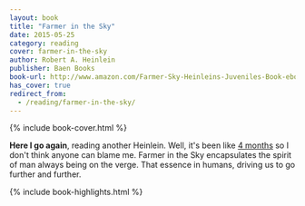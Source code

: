 ```yaml
---
layout: book
title: "Farmer in the Sky"
date: 2015-05-25
category: reading
cover: farmer-in-the-sky
author: Robert A. Heinlein
publisher: Baen Books
book-url: http://www.amazon.com/Farmer-Sky-Heinleins-Juveniles-Book-ebook/dp/B00APAEDBW/
has_cover: true
redirect_from:
  - /reading/farmer-in-the-sky/
---
```

{% include book-cover.html %}

**Here I go again**, reading another Heinlein. Well, it's been like [4 months](/reading/methuselahs-children/) so I don't think anyone can blame me. Farmer in the Sky encapsulates the spirit of man always being on the verge. That essence in humans, driving us to go further and further.

{% include book-highlights.html %}
